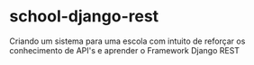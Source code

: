 # school-django-rest
 Criando um sistema para uma escola com intuito de reforçar os conhecimento de API's e aprender o Framework Django REST
